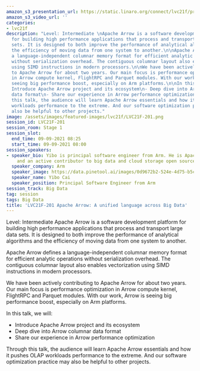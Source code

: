 ```yaml
---
amazon_s3_presentation_url: https://static.linaro.org/connect/lvc21f/presentations/LVC21F-201.pdf
amazon_s3_video_url: ''
categories:
- lvc21f
description: "Level: Intermediate \nApache Arrow is a software development platform
  for building high performance applications that process and transport large data
  sets. It is designed to both improve the performance of analytical algorithms and
  the efficiency of moving data from one system to another.\n\nApache Arrow defines
  a language-independent columnar memory format for efficient analytic operations
  without serialization overhead. The contiguous columnar layout also enables vectorization
  using SIMD instructions in modern processors.\n\nWe have been actively contributing
  to Apache Arrow for about two years. Our main focus is performance optimization
  in Arrow compute kernel, FlightRPC and Parquet modules. With our work, Arrow is
  seeing big performance boost, especially on Arm platforms.\n\nIn this talk, we will:\n-
  Introduce Apache Arrow project and its ecosystem\n- Deep dive into Arrow columnar
  data format\n- Share our experience in Arrow performance optimization\n\nThrough
  this talk, the audience will learn Apache Arrow essentials and how it pushes OLAP
  workloads performance to the extreme. And our software optimization practice may
  also be helpful to other projects."
image: /assets/images/featured-images/lvc21f/LVC21F-201.png
session_id: LVC21F-201
session_room: Stage 1
session_slot:
  end_time: 09-09-2021 08:25
  start_time: 09-09-2021 08:00
session_speakers:
- speaker_bio: Yibo is principal software engineer from Arm. He is Apache Arrow committer
    and an active contributor to big data and cloud storage open source projects.
  speaker_company: Arm
  speaker_image: https://data.pinetool.ai/images/0d9672b2-524e-4d75-b5c3-5577a9c5c6d5.jpeg
  speaker_name: Yibo Cai
  speaker_position: Principal Software Engineer from Arm
session_track: Big Data
tag: session
tags: Big Data
title: 'LVC21F-201 Apache Arrow: A unified language across Big Data'
---
```


Level: Intermediate 
Apache Arrow is a software development platform for building high performance applications that process and transport large data sets. It is designed to both improve the performance of analytical algorithms and the efficiency of moving data from one system to another.

Apache Arrow defines a language-independent columnar memory format for efficient analytic operations without serialization overhead. The contiguous columnar layout also enables vectorization using SIMD instructions in modern processors.

We have been actively contributing to Apache Arrow for about two years. Our main focus is performance optimization in Arrow compute kernel, FlightRPC and Parquet modules. With our work, Arrow is seeing big performance boost, especially on Arm platforms.

In this talk, we will:
- Introduce Apache Arrow project and its ecosystem
- Deep dive into Arrow columnar data format
- Share our experience in Arrow performance optimization

Through this talk, the audience will learn Apache Arrow essentials and how it pushes OLAP workloads performance to the extreme. And our software optimization practice may also be helpful to other projects.